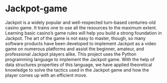 # Jackpot-game
Jackpot is a widely popular and well-respected turn-based centuries-old casino game. It trains one to use all the resources to the maximum extent. Learning basic casino’s game rules will help you build a strong foundation in Jackpot.
The art of the game is not easy to master, though, so many software products have been developed to implement Jackpot as a video game on numerous platforms and assist the beginner, amateur, and professional Jackpot players alike.
This project uses the Python programming language to implement the Jackpot game. With the help of  data structures properties of this language, we have applied theoretical knowledge to solve the tactics  used in the Jackpot game and how the player comes up with an efficient move.
